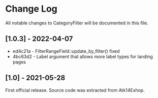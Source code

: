 # Change Log
All notable changes to CategoryFilter will be documented in this file.

## [1.0.3] - 2022-04-07

* ed4c21a - FilterRangeField::update_by_filter() fixed
* 4bc63d2 - Label argument that allows more label types for landing pages

## [1.0] - 2021-05-28

First official release. Source code was extracted from Atk14Eshop.
